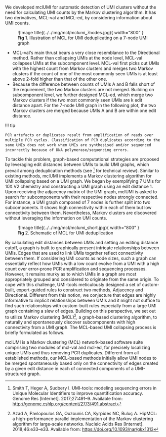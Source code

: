 We developed mclUMI for automatic detection of UMI clusters without the need for calculating UMI counts by the Markov clustering algorithm. It has two derivatives, MCL-val and MCL-ed, by considering information about UMI counts.

<figure markdown="span">
  ![Image title](../../img/mcl/mclumi_7nodes.jpg){ width="800" }
  <figcaption><strong>Fig</strong> 1. Illustration of MCL for UMI deduplicating on a 7-node UMI graph</figcaption>
</figure>

* MCL-val's main thrust bears a very close resemblance to the Directional method. Rather than collapsing UMIs at the node level, MCL-val collapses UMIs at the subcomponent level. MCL-val first picks out UMIs with the highest count from Markov clusters and merges two Markov clusters if the count of one of the most commonly seen UMIs is at least above 2-fold higher than that of the other one.
* Because the difference between counts of UMIs A and B falls short of the requirement, the two Markov clusters are not merged. Building on subcomponent level, we further designed MCL-ed, which merge two Markov clusters if the two most commonly seen UMIs are k edit distance apart. For the 7-node UMI graph in the following plot, the two Markov clusters are merged because UMIs A and B are within one edit distance.

!!! tip

    PCR artefacts or duplicates result from amplification of reads over multiple PCR cycles. Classification of PCR duplicates according to the same UMIs does not work when UMIs are synthesised and/or sequenced incorrectly because of DNA polymerase/sequencing errors. 

To tackle this problem, graph-based computational strategies are proposed by leveraging edit distances between UMIs to build UMI graphs, which prevail among deduplication methods (see [^1] for technical review). Similar to existing methods, mclUMI implements a Markov clustering algorithm for UMI collapsing based on a UMI graph. We began by exemplifying 7 UMIs for 10X V2 chemistry and constructing a UMI graph using an edit distance 1. Upon receiving the adjacency matrix of the UMI graph, mclUMI is asked to search for subcomponents with their respective nodes strongly connected. For instance, a UMI graph composed of 7 nodes is further split into two subcomponents. It shows high connectivity within each of them but low connectivity between them. Nevertheless, Markov clusters are discovered without leveraging the information on UMI counts.

<figure markdown="span">
  ![Image title](../../img/mcl/mclumi_short.jpg){ width="800" }
  <figcaption><strong>Fig</strong> 2. Schematic of MCL for UMI deduplication</figcaption>
</figure>

By calculating edit distances between UMIs and setting an editing distance cutoff, a graph is built to graphically present intricate relationships between UMIs. Edges that are used to link UMIs together reflect connectivity between them. If considering UMI counts as node sizes, such a graph can essentially reflect how UMIs with a low count evolve from a UMI with a high count over error-prone PCR amplification and sequencing processes. However, it remains murky as to which UMIs in a graph are most appropriately grouped and considered to originate from the same origin. To cope with this challenge, UMI-tools meticulously designed a set of custom-built, expert-guided rules to construct two methods, Adjacency and Directional. Different from this notion, we conjecture that edges are highly informative to implicit relationships between UMIs and it might not suffice to find such relationships with custom-built rules especially from a large UMI graph containing a slew of edges. Building on this perspective, we set out to utilize Markov clustering (MCL)[^2], a graph-based clustering algorithm, to naturally and spontaneously discover subcomponents with high connectivity from a UMI graph. The MCL-based UMI collapsing process is briefly formulated as follows.

mclUMI is a Markov clustering (MCL) network-based software suite comprising two modules of mcl-val and mcl-ed, for precisely localizing unique UMIs and thus removing PCR duplicates. Different from all established methods, our MCL-based methods initially allow UMI nodes to be merged spontaneously based only on the connectivity of edges created by a given edit distance in each of connected components of a UMI-structured graph.



[^1]: Smith T, Heger A, Sudbery I. UMI-tools: modeling sequencing errors in Unique Molecular Identifiers to improve quantification accuracy. Genome Res [Internet]. 2017;27:491–9. Available from: http://genome.cshlp.org/content/27/3/491.abstract
[^2]: Azad A, Pavlopoulos GA, Ouzounis CA, Kyrpides NC, Buluç A. HipMCL: a high-performance parallel implementation of the Markov clustering algorithm for large-scale networks. Nucleic Acids Res [Internet]. 2018;46:e33–e33. Available from: https://doi.org/10.1093/nar/gkx1313